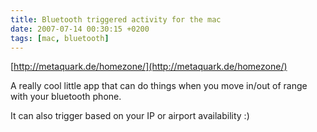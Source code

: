 ```yaml
---
title: Bluetooth triggered activity for the mac
date: 2007-07-14 00:30:15 +0200
tags: [mac, bluetooth]
---
```


[http://metaquark.de/homezone/](http://metaquark.de/homezone/)

A really cool little app that can do things when you move in/out of range with your bluetooth phone.

It can also trigger based on your IP or airport availability :)
